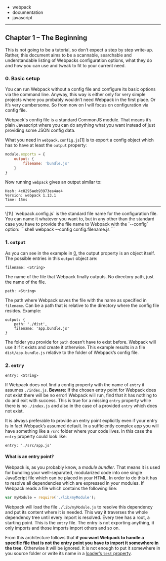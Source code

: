 - webpack
- documentation
- javascript
---

## Chapter 1 – The Beginning

This is not going to be a tutorial, so don’t expect a step by step write-up. Rather, this document aims to be a scannable, searchable and understandable listing of Webpacks configuration options, what they do and how you can use and tweak to fit to your current need.

### 0. Basic setup

You can run Webpack without a config file and configure its basic options via the command line. Anyway, this way is either only for very simple projects where you probably wouldn’t need Webpack in the first place. Or it’s very cumbersome. So from now on I will focus on configuration via config file.

Webpack's config file is a standard CommonJS module. That means it’s plain Javascript where you can do anything what you want instead of just providing some JSON config data.

What you need in `webpack.config.js`[1] is to export a config object which has to have at least the `output` property:
```javascript
module.exports = {
	output: {
		filename: 'bundle.js'
	}
}
```
Now running `webpack` gives an output similar to:
```
Hash: 4c8295aeb93973ea4ae4
Version: webpack 1.13.1
Time: 15ms
```
<hr>
\[1\] `webpack.config.js` is the standard file name for the configuration file. You can name it whatever you want to, but in any other than the standard case you have to provide the file name to Webpack with the `--config` option:
```shell
webpack --config config.filename.js
```

### 1. `output`

As you can see in the example in [0.]() the output property is an object itself. The possible entries in this `output` object are:

```
filename: <String>
```
The name of the file that Webpack finally outputs. No directory path, just the name of the file.
```
path: <String>
```
The path where Webpack saves the file with the name as specified in `filename`. Can be a path that is relative to the directory where the config file resides.
Example:
```
output: {
	path: './dist',
	filename: 'app.bundle.js'
}
```
The folder you provide for `path` doesn’t have to exist before. Webpack will use it if it exists and create it otherwise. This example results in a file `dist/app.bundle.js` relative to the folder of Webpack’s config file.

### 2. `entry` 

```
entry: <String>
```

If Webpack does not find a config property with the name of `entry` it assumes `./index.js`. __Beware:__ If the chosen entry point for Webpack does not exist there will be no error! Webpack will run, find that it has nothing to do and exit with success. This is true for a missing `entry` property while there is no `./index.js` and also in the case of a provided `entry` which does not exist.

It is always preferable to provide an entry point explicitly even if your entry is in fact Webpack’s assumed default. In a sufficiently complex app you will have something like a `/src` folder where your code lives. In this case the `entry` property could look like:
```
entry: './src/app.js'
```

#### What is an entry point?

Webpack is, as you probably know, a *module bundler*. That means it is used for bundling your well-separated, modularized code into one single JavaScript file which can be placed in your HTML. In order to do this it has to resolve all dependencies which are expressed in your modules. If Webpack reads a file which contains the following line:
```javascript
var myModule = require('./lib/myModule');
```
Webpack will load the file `./lib/myModule.js` to resolve this dependency and put its content where it is needed. This way it traverses the whole dependency tree until every import is resolved. Every tree has a root, a starting point. This is the `entry` file. The entry is not exporting anything, it only imports and those imports import others and so on. 

From this architecture follows that __if you want Webpack to handle a specific file that is not the entry point you have to import it somewhere in the tree__. Otherwise it will be ignored. It is not enough to put it somewhere in you source folder or write its name in a [loader’s `test` property]().

